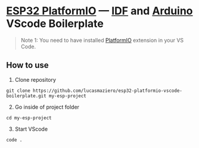 # [ESP32 PlatformIO](https://github.com/platformio/platform-espressif32) — [IDF](https://github.com/espressif/esp-idf) and [Arduino](https://github.com/espressif/arduino-esp32) VScode Boilerplate

  > Note 1: You need to have installed [PlatformIO](https://marketplace.visualstudio.com/items?itemName=platformio.platformio-ide) extension in your VS Code.

## How to use

1. Clone repository
```
git clone https://github.com/lucasmaziero/esp32-platformio-vscode-boilerplate.git my-esp-project
```

2. Go inside of project folder
```
cd my-esp-project
```

3. Start VScode
```
code .
```
